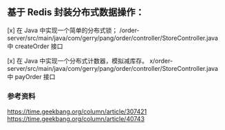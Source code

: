 ## 基于 Redis 封装分布式数据操作：

[x] 在 Java 中实现一个简单的分布式锁；
/order-server/src/main/java/com/gerry/pang/order/controller/StoreController.java 中 createOrder 接口

[x] 在 Java 中实现一个分布式计数器，模拟减库存。
x/order-server/src/main/java/com/gerry/pang/order/controller/StoreController.java 中 payOrder 接口


### 参考资料

https://time.geekbang.org/column/article/307421
https://time.geekbang.org/column/article/40743